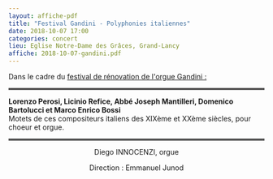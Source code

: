```yaml
---
layout: affiche-pdf
title: "Festival Gandini - Polyphonies italiennes"
date: 2018-10-07 17:00
categories: concert
lieu: Eglise Notre-Dame des Grâces, Grand-Lancy
affiche: 2018-10-07-gandini.pdf
---
```


Dans le cadre du <a href="http://www.festivalgandini.org">festival de rénovation de l'orgue Gandini :</a>

<hr style="border-top: 3px double #8c8b8b"/>

**Lorenzo Perosi, Licinio Refice, Abbé Joseph Mantilleri, Domenico Bartolucci et Marco Enrico Bossi**  
Motets de ces compositeurs italiens des XIXème et XXème siècles, pour choeur et orgue.

<hr style="border-top: 3px double #8c8b8b"/>

<p style="text-align: center">
Diego INNOCENZI, orgue
</p>
<p style="text-align: center">
Direction : Emmanuel Junod
</p>

